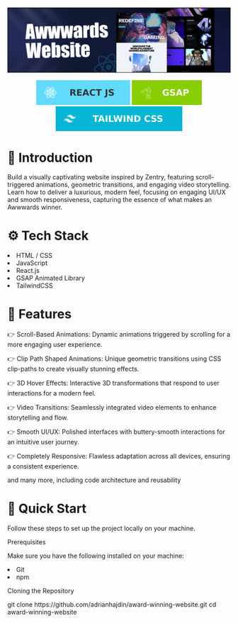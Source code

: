 #

![Project Screenshot](./public/img/ard.png)
                                        <div align="center">
  <img src="./public/img/reac.svg" alt="React"  />
  <img src="./public/img/gsap.svg" alt="GSAP"  />
  <img src="./public/img/tailwind.svg" alt="Tailwind"  />
</div>

# 🤖 Introduction

<p>Build a visually captivating website inspired by Zentry, featuring scroll-triggered animations, geometric transitions, and engaging video storytelling. Learn how to deliver a luxurious, modern feel, focusing on engaging UI/UX and smooth responsiveness, capturing the essence of what makes an Awwwards winner.</p>

# ⚙️ Tech Stack

<li>HTML / CSS</li>
<li>JavaScript</li>
<li>React.js</li>
<li>GSAP Animated Library</li>
<li>TailwindCSS</li>

# 🔋 Features

👉 Scroll-Based Animations: Dynamic animations triggered by scrolling for a more engaging user experience.

👉 Clip Path Shaped Animations: Unique geometric transitions using CSS clip-paths to create visually stunning effects.

👉 3D Hover Effects: Interactive 3D transformations that respond to user interactions for a modern feel.

👉 Video Transitions: Seamlessly integrated video elements to enhance storytelling and flow.

👉 Smooth UI/UX: Polished interfaces with buttery-smooth interactions for an intuitive user journey.

👉 Completely Responsive: Flawless adaptation across all devices, ensuring a consistent experience.

and many more, including code architecture and reusability

# 🤸 Quick Start

Follow these steps to set up the project locally on your machine.

Prerequisites

Make sure you have the following installed on your machine:

<li>Git</li>
<li>npm </li>

Cloning the Repository
<div className="bg-blue-800">
git clone https://github.com/adrianhajdin/award-winning-website.git
cd award-winning-website
</div>

